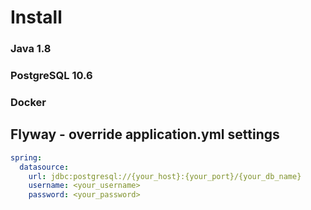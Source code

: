 # Install

### Java 1.8
### PostgreSQL 10.6
### Docker


## Flyway - override application.yml settings
```yaml
spring:
  datasource:
    url: jdbc:postgresql://{your_host}:{your_port}/{your_db_name}
    username: <your_username>
    password: <your_password>
```    